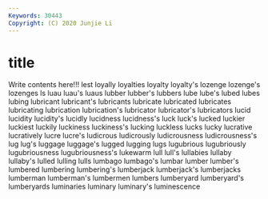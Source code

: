 ```yaml
---
Keywords: 30443
Copyright: (C) 2020 Junjie Li
---
```


# title

Write contents here!!!
lest 
loyally 
loyalties 
loyalty 
loyalty's 
lozenge
lozenge's 
lozenges 
ls 
luau 
luau's 
luaus 
lubber 
lubber's 
lubbers 
lube
lube's 
lubed 
lubes 
lubing 
lubricant 
lubricant's 
lubricants 
lubricate 
lubricated 
lubricates
lubricating 
lubrication 
lubrication's 
lubricator 
lubricator's 
lubricators 
lucid 
lucidity 
lucidity's 
lucidly
lucidness 
lucidness's 
luck 
luck's 
lucked 
luckier 
luckiest 
luckily 
luckiness 
luckiness's
lucking 
luckless 
lucks 
lucky 
lucrative 
lucratively 
lucre 
lucre's 
ludicrous 
ludicrously
ludicrousness 
ludicrousness's 
lug 
lug's 
luggage 
luggage's 
lugged 
lugging 
lugs 
lugubrious
lugubriously 
lugubriousness 
lugubriousness's 
lukewarm 
lull 
lull's 
lullabies 
lullaby 
lullaby's 
lulled
lulling 
lulls 
lumbago 
lumbago's 
lumbar 
lumber 
lumber's 
lumbered 
lumbering 
lumbering's
lumberjack 
lumberjack's 
lumberjacks 
lumberman 
lumberman's 
lumbermen 
lumbers 
lumberyard 
lumberyard's 
lumberyards
luminaries 
luminary 
luminary's 
luminescence 
